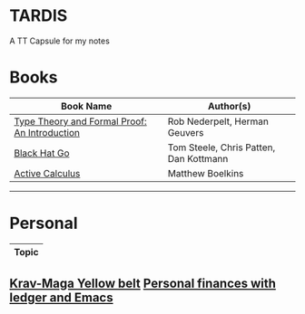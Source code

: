 # TARDIS
A TT Capsule for my notes

# Books

Book Name | Author(s)
--------- | -------------
[Type Theory and Formal Proof: An Introduction](books/Type_Theory_and_Formal_Proof.org)| Rob Nederpelt, Herman Geuvers
[Black Hat Go](books/Black_Hat_Go.org)| Tom Steele, Chris Patten, Dan Kottmann
[Active Calculus](books/Active_Calculus.org)| Matthew Boelkins
----

# Personal

Topic |
------|
[Krav-Maga Yellow belt](./personal/kravmaga/yellowbelt.org)
[Personal finances with ledger and Emacs](./personal/ledger.org)
----
